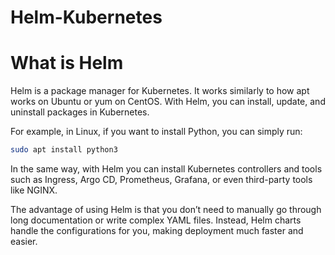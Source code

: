 # Helm-Kubernetes
# What is Helm
Helm is a package manager for Kubernetes. It works similarly to how apt works on Ubuntu or yum on CentOS. With Helm, you can install, update, and uninstall packages in Kubernetes.

For example, in Linux, if you want to install Python, you can simply run:
```bash
sudo apt install python3
```

In the same way, with Helm you can install Kubernetes controllers and tools such as Ingress, Argo CD, Prometheus, Grafana, or even third-party tools like NGINX.

The advantage of using Helm is that you don’t need to manually go through long documentation or write complex YAML files. Instead, Helm charts handle the configurations for you, making deployment much faster and easier.

